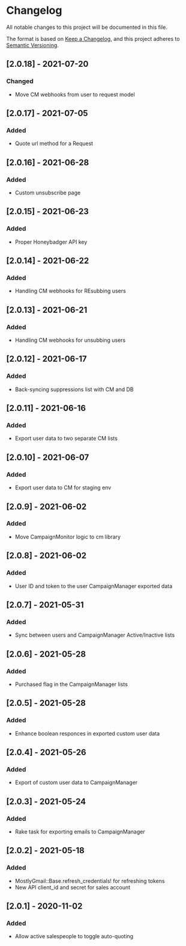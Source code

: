 # Changelog
All notable changes to this project will be documented in this file.

The format is based on [Keep a Changelog](https://keepachangelog.com/en/1.0.0/),
and this project adheres to [Semantic Versioning](https://semver.org/spec/v2.0.0.html).

## [2.0.18] - 2021-07-20
### Changed
- Move CM webhooks from user to request model

## [2.0.17] - 2021-07-05
### Added
- Quote url method for a Request

## [2.0.16] - 2021-06-28
### Added
- Custom unsubscribe page

## [2.0.15] - 2021-06-23
### Added
- Proper Honeybadger API key

## [2.0.14] - 2021-06-22
### Added
- Handling CM webhooks for REsubbing users

## [2.0.13] - 2021-06-21
### Added
- Handling CM webhooks for unsubbing users

## [2.0.12] - 2021-06-17
### Added
- Back-syncing suppressions list with CM and DB

## [2.0.11] - 2021-06-16
### Added
- Export user data to two separate CM lists

## [2.0.10] - 2021-06-07
### Added
- Export user data to CM for staging env

## [2.0.9] - 2021-06-02
### Added
- Move CampaignMonitor logic to cm library

## [2.0.8] - 2021-06-02
### Added
- User ID and token to the user CampaignManager exported data

## [2.0.7] - 2021-05-31
### Added
- Sync between users and CampaignManager Active/Inactive lists

## [2.0.6] - 2021-05-28
### Added
- Purchased flag in the CampaignManager lists

## [2.0.5] - 2021-05-28
### Added
- Enhance boolean responces in exported custom user data

## [2.0.4] - 2021-05-26
### Added
- Export of custom user data to CampaignManager

## [2.0.3] - 2021-05-24
### Added
- Rake task for exporting emails to CampaignManager

## [2.0.2] - 2021-05-18
### Added
- MostlyGmail::Base.refresh_credentials! for refreshing tokens
- New API client_id and secret for sales account

## [2.0.1] - 2020-11-02

### Added
- Allow active salespeople to toggle auto-quoting